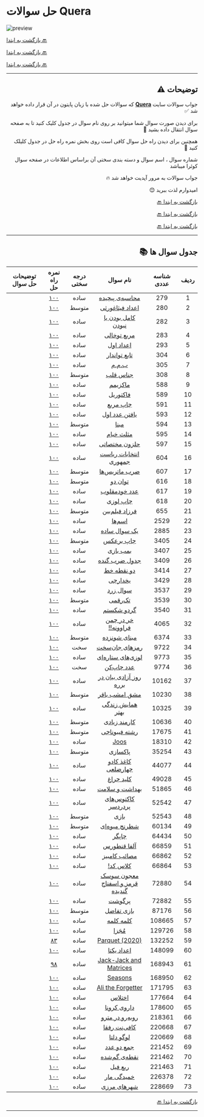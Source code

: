 # حل سوالات Quera
![preview](https://quera.org/static/react/assets/quera_logo-fa17772f.svg)

[بازگشت به ابتدا :back:](#حل-سوالات-Quera)

[بازگشت به ابتدا :back:](#حل-سوالات-Quera)

[بازگشت به ابتدا :back:](#حل-سوالات-Quera)
***
<div dir="rtl">

## توضیحات ⚠️

جواب سوالات سایت **[Quera](https://quera.org/dashboard)** که سوالات حل شده با زبان پایتون در آن قرار داده خواهد شد ✅

برای دیدن صورت سوال شما میتوانید بر روی نام سوال در جدول کلیک کنید تا به صفحه سوال انتقال داده بشید 📨

همچنین برای دیدن راه حل سوال کافی است روی بخش نمره راه حل در جدول کلیلک کنید 💯

شماره سوال ، اسم سوال و دسته بندی سختی آن براساس اطلاعات در صفحه سوال کوئرا میباشد 

جواب سوالات به مرور آپدیت خواهد شد 🔥

امیدوارم لذت ببرید 😊


[بازگشت به ابتدا :back:](#حل-سوالات-Quera)

[بازگشت به ابتدا :back:](#حل-سوالات-Quera)

[بازگشت به ابتدا :back:](#حل-سوالات-Quera)
***

## جدول سوال ها 📚

ردیف | شناسه عددی | نام سوال | درجه سختی | نمره راه حل | توضیحات حل سوال
:-: | :-: | :-: | :-: | :-: | :-:
1 | 279 | [محاسبه‌ی پیچیده](https://quera.org/problemset/279) | ساده | [۱۰۰](Codes/easy/279/) | |
2 | 280 | [اعداد فیثاغورثی](https://quera.org/problemset/280) | متوسط | [۱۰۰](Codes/mid/280/) | |
3 | 282 | [کامل بودن یا نبودن](https://quera.org/problemset/282) | ساده | [۱۰۰](Codes/easy/282/) | |
4 | 283 | [مربع توخالی](https://quera.org/problemset/283) | ساده | [۱۰۰](Codes/easy/283/) | |
5 | 293 | [اعداد اول](https://quera.org/problemset/293) | ساده | [۱۰۰](Codes/easy/293/) | |
6 | 304 | [تابع تواندار](https://quera.org/problemset/304) | ساده | [۱۰۰](Codes/easy/304/) | |
7 | 305 | [ب.م.م](https://quera.org/problemset/305) | ساده | [۱۰۰](Codes/easy/305/) | |
8 | 308 | [جناس قلب](https://quera.org/problemset/308) | متوسط | [۱۰۰](Codes/mid/308/) | |
9 | 588 | [ماکزیمم](https://quera.org/problemset/588) | ساده | [۱۰۰](Codes/easy/588/) | |
10 | 589 | [فاکتوریل](https://quera.org/problemset/589) | ساده | [۱۰۰](Codes/easy/589/) | |
11 | 591 | [چاپ مربع](https://quera.org/problemset/591) | ساده | [۱۰۰](Codes/easy/591/) | |
12 | 593 | [یافتن عدد اول](https://quera.org/problemset/593) | ساده | [۱۰۰](Codes/easy/593/) | |
13 | 594 | [مبنا](https://quera.org/problemset/594) | متوسط | [۱۰۰](Codes/mid/594/) | |
14 | 595 | [مثلث خیام](https://quera.org/problemset/595) | ساده | [۱۰۰](Codes/easy/595/) | |
15 | 597 | [حلزون مختصاتی](https://quera.org/problemset/597) | ساده | [۱۰۰](Codes/easy/597/) | |
16 | 604 | [انتخابات ریاست جمهوری](https://quera.org/problemset/604) | ساده | [۱۰۰](Codes/easy/604/) | |
17 | 607 | [ضرب ماتریس‌ها](https://quera.org/problemset/607) | متوسط | [۱۰۰](Codes/mid/607/) | |
18 | 616 | [توان دو](https://quera.org/problemset/616) | متوسط | [۱۰۰](Codes/mid/616/) | |
19 | 617 | [عدد خودمقلوب](https://quera.org/problemset/617) | ساده | [۱۰۰](Codes/easy/617/) | |
20 | 618 | [چاپ لوزی](https://quera.org/problemset/618) | ساده | [۱۰۰](Codes/easy/618/) | |
21 | 655 | [فرزاد فیلم‌بین](https://quera.org/problemset/655) | متوسط | [۱۰۰](Codes/mid/655/) | |
22 | 2529 | [اسم‌ها](https://quera.org/problemset/2529) | ساده | [۱۰۰](Codes/easy/2529/) | |
23 | 2885 | [یک سوال ساده](https://quera.org/problemset/2885) | ساده | [۱۰۰](Codes/easy/2885/) | |
24 | 3405 | [چاپ برعکس](https://quera.org/problemset/3405) | متوسط | [۱۰۰](Codes/mid/3405/) | |
25 | 3407 | [بمب بازی](https://quera.org/problemset/3407) | ساده | [۱۰۰](Codes/easy/3407/) | |
26 | 3409 | [جدول ضرب گنده](https://quera.org/problemset/3409) | ساده | [۱۰۰](Codes/easy/3409/) | |
27 | 3414 | [دو نقطه خط](https://quera.org/problemset/3414) | ساده | [۱۰۰](Codes/easy/3414/) | |
28 | 3429 | [یخدارچی](https://quera.org/problemset/3429) | ساده | [۱۰۰](Codes/easy/3429/) | |
29 | 3537 | [سوال زرد](https://quera.org/problemset/3537) | ساده | [۱۰۰](Codes/easy/3537/) | |
30 | 3539 | [تک‌رقمی](https://quera.org/problemset/3539) | متوسط | [۱۰۰](Codes/mid/3539/) | |
31 | 3540 | [گردو شکستم](https://quera.org/problemset/3540) | ساده | [۱۰۰](Codes/easy/3540/) | |
32 | 4065 | [خر در چمن فراوونه!!](https://quera.org/problemset/4065) | ساده | [۱۰۰](Codes/easy/4065/) | |
33 | 6374 | [مبنای شونزده](https://quera.org/problemset/6374) | متوسط | [۱۰۰](Codes/mid/6374/) | |
34 | 9722 | [رمزهای جان‌سخت](https://quera.org/problemset/9722) | سخت | [۱۰۰](Codes/hard/9722/) | |
35 | 9773 | [لوزی‌های ستاره‌ای](https://quera.org/problemset/9773) | ساده | [۱۰۰](Codes/easy/9773/) | |
36 | 9774 | [عدد چاپ‌کن](https://quera.org/problemset/9774) | سخت | [۱۰۰](Codes/hard/9774/) | |
37 | 10162 | [روز آزادی بیان در برره](https://quera.org/problemset/10162) | ساده | [۱۰۰](Codes/easy/10162/) | |
38 | 10230 | [مشق امشب باقر](https://quera.org/problemset/10230) | متوسط | [۱۰۰](Codes/mid/10230/) | |
39 | 10325 | [همایش زندگی بهتر](https://quera.org/problemset/10325) | ساده | [۱۰۰](Codes/easy/10325/) | |
40 | 10636 | [کارمند زیادی](https://quera.org/problemset/10636) | متوسط | [۱۰۰](Codes/mid/10636/) | |
41 | 17675 | [رشته فیبوناچی](https://quera.org/problemset/17675) | متوسط | [۱۰۰](Codes/mid/17675/) | |
42 | 18310 | [Joos](https://quera.org/problemset/18310) | ساده | [۱۰۰](Codes/easy/18310/) | |
43 | 35254 | [پاکسازی](https://quera.org/problemset/35254) | متوسط | [۱۰۰](Codes/mid/35254/) | |
44 | 44077 | [کاغذ کادو چهارضلعی](https://quera.org/problemset/44077) | ساده | [۱۰۰](Codes/easy/44077/) | |
45 | 49028 | [کلید چراغ](https://quera.org/problemset/49028) | ساده | [۱۰۰](Codes/easy/49028/) | |
46 | 51865 | [بهداشت و سلامت](https://quera.org/problemset/51865) | ساده | [۱۰۰](Codes/easy/51865/) | |
47 | 52542 | [کاکتوس‌های پردردسر](https://quera.org/problemset/52542) | ساده | [۱۰۰](Codes/easy/52542/) | |
48 | 52543 | [بازی](https://quera.org/problemset/52543) | متوسط | [۱۰۰](Codes/mid/52543/) | |
49 | 60134 | [شطرنج میوه‌ای](https://quera.org/problemset/60134) | متوسط | [۱۰۰](Codes/mid/60134/) | |
50 | 64434 | [چاپگر](https://quera.org/problemset/64434) | ساده | [۱۰۰](Codes/easy/64434/) | |
51 | 66859 | [آلفا قنطورس](https://quera.org/problemset/66859) | ساده | [۱۰۰](Codes/easy/66859/) | |
52 | 66862 | [مصائب کامبیز](https://quera.org/problemset/66862) | ساده | [۱۰۰](Codes/easy/66862/) | |
53 | 66864 | [کلاس کد!](https://quera.org/problemset/66864) | ساده | [۱۰۰](Codes/easy/66864/) | |
54 | 72880 | [معجون سوسک قرمز و اسفناج گندیده](https://quera.org/problemset/72880) | ساده | [۱۰۰](Codes/easy/72880/) | |
55 | 72882 | [پرگوشت](https://quera.org/problemset/72882) | ساده | [۱۰۰](Codes/easy/72882/) | |
56 | 87176 | [بازی تفاضل](https://quera.org/problemset/87176) | متوسط | [۱۰۰](Codes/mid/87176/) | |
57 | 108665 | [کلمه کلمه](https://quera.org/problemset/108665) | ساده | [۱۰۰](Codes/easy/108665/) | |
58 | 129726 | [مُجَزا](https://quera.org/problemset/129726) | ساده | [۱۰۰](Codes/easy/129726/) | |
59 | 132252 | [Parquet (2020)](https://quera.org/problemset/132252) | ساده | [۸۳](Codes/easy/132252/) | |
60 | 148099 | [اعداد یکتا](https://quera.org/problemset/148099) | ساده | [۱۰۰](Codes/easy/148099/) | |
61 | 168943 | [Jack-Jack and Matrices](https://quera.org/problemset/168943) | ساده | [۹۸](Codes/easy/168943/) | |
62 | 168950 | [Seasons](https://quera.org/problemset/168950) | ساده | [۱۰۰](Codes/easy/168950/) | |
63 | 171795 | [Ali the Forgetter](https://quera.org/problemset/171795) | ساده | [۱۰۰](Codes/easy/171795/) | |
64 | 177664 | [اختلاس](https://quera.org/problemset/177664) | ساده | [۱۰۰](Codes/easy/177664/) | |
65 | 178600 | [داروی کرونا](https://quera.org/problemset/178600) | ساده | [۱۰۰](Codes/easy/178600/) | |
66 | 218361 | [روبه‌رو در مترو](https://quera.org/problemset/218361) | ساده | [۱۰۰](Codes/easy/218361/) | |
67 | 220668 | [کافی‌نت رفقا](https://quera.org/problemset/220668) | ساده | [۱۰۰](Codes/easy/220668/) | |
68 | 220669 | [لوگو دلتا](https://quera.org/problemset/220669) | ساده | [۱۰۰](Codes/easy/220669/) | |
69 | 221452 | [جمع دو عدد](https://quera.org/problemset/221452) | ساده | [۱۰۰](Codes/easy/221452/) | |
70 | 221462 | [نقطه‌ی گم‌شده](https://quera.org/problemset/221462) | ساده | [۱۰۰](Codes/easy/221462/) | |
71 | 221463 | [ربع فیل](https://quera.org/problemset/221463) | ساده | [۱۰۰](Codes/easy/221463/) | |
72 | 226378 | [خمیدگی مار](https://quera.org/problemset/226378) | ساده | [۱۰۰](Codes/easy/226378/) | |
73 | 228669 | [شهرهای مرزی](https://quera.org/problemset/228669) | ساده | [۱۰۰](Codes/easy/228669/) | |

[بازگشت به ابتدا :back:](#حل-سوالات-Quera)
***

</div>

